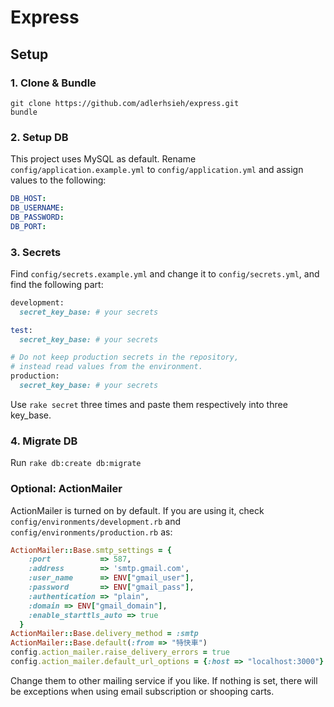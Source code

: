 # Express

## Setup

### 1. Clone & Bundle

```
git clone https://github.com/adlerhsieh/express.git
bundle
```

### 2. Setup DB

This project uses MySQL as default. Rename `config/application.example.yml` to `config/application.yml` and assign values to the following:

```yaml
DB_HOST:
DB_USERNAME:
DB_PASSWORD:
DB_PORT:
```

### 3. Secrets

Find `config/secrets.example.yml` and change it to `config/secrets.yml`, and find the following part:

```ruby
development:
  secret_key_base: # your secrets

test:
  secret_key_base: # your secrets

# Do not keep production secrets in the repository,
# instead read values from the environment.
production:
  secret_key_base: # your secrets
```

Use `rake secret` three times and paste them respectively into three key_base.

### 4. Migrate DB

Run `rake db:create db:migrate`

### Optional: ActionMailer

ActionMailer is turned on by default. If you are using it, check `config/environments/development.rb` and `config/environments/production.rb` as:

```ruby
ActionMailer::Base.smtp_settings = {
    :port           => 587,
    :address        => 'smtp.gmail.com',
    :user_name      => ENV["gmail_user"],
    :password       => ENV["gmail_pass"],
    :authentication => "plain",
    :domain => ENV["gmail_domain"],
    :enable_starttls_auto => true
  }
ActionMailer::Base.delivery_method = :smtp
ActionMailer::Base.default(:from => "特快車")
config.action_mailer.raise_delivery_errors = true
config.action_mailer.default_url_options = {:host => "localhost:3000"}
```

Change them to other mailing service if you like. If nothing is set, there will be exceptions when using email subscription or shooping carts.




